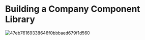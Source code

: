 # Building a Company Component Library

![47eb76169338646f0bbbaed679f1d560](https://user-images.githubusercontent.com/10555820/161724520-78f2757f-3c59-4d25-aa81-75d7df78c8ee.jpg)
